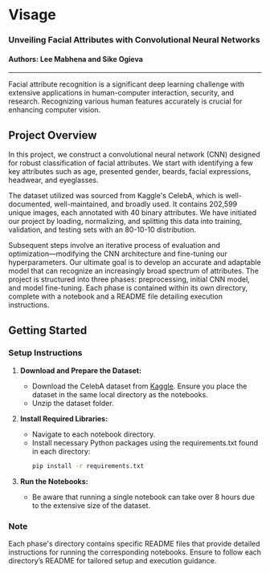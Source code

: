 # Visage
### Unveiling Facial Attributes with Convolutional Neural Networks
#### Authors: Lee Mabhena and Sike Ogieva

---

Facial attribute recognition is a significant deep learning challenge with extensive applications in human-computer interaction, security, and research. Recognizing various human features accurately is crucial for enhancing computer vision.

## Project Overview

In this project, we construct a convolutional neural network (CNN) designed for robust classification of facial attributes. We start with identifying a few key attributes such as age, presented gender, beards, facial expressions, headwear, and eyeglasses.

The dataset utilized was sourced from Kaggle's CelebA, which is well-documented, well-maintained, and broadly used. It contains 202,599 unique images, each annotated with 40 binary attributes. We have initiated our project by loading, normalizing, and splitting this data into training, validation, and testing sets with an 80-10-10 distribution.

Subsequent steps involve an iterative process of evaluation and optimization—modifying the CNN architecture and fine-tuning our hyperparameters. Our ultimate goal is to develop an accurate and adaptable model that can recognize an increasingly broad spectrum of attributes. The project is structured into three phases: preprocessing, initial CNN model, and model fine-tuning. Each phase is contained within its own directory, complete with a notebook and a README file detailing execution instructions.

## Getting Started

### Setup Instructions

1. **Download and Prepare the Dataset:**

   - Download the CelebA dataset from [Kaggle](https://www.kaggle.com/datasets/jessicali9530/celeba-dataset/data). Ensure you place the dataset in the same local directory as the notebooks.
   - Unzip the dataset folder.

2. **Install Required Libraries:**

   - Navigate to each notebook directory.
   - Install necessary Python packages using the requirements.txt found in each directory:
     ```bash
     pip install -r requirements.txt
     ```

3. **Run the Notebooks:**
   - Be aware that running a single notebook can take over 8 hours due to the extensive size of the dataset.

### Note

Each phase's directory contains specific README files that provide detailed instructions for running the corresponding notebooks. Ensure to follow each directory’s README for tailored setup and execution guidance.
